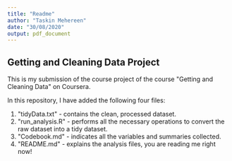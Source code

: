 ```yaml
---
title: "Readme"
author: "Taskin Mehereen"
date: "30/08/2020"
output: pdf_document
---
```




## Getting and Cleaning Data Project

This is my submission of the course project of the course "Getting and Cleaning Data" on Coursera.

In this repository, I have added the following four files:

1. "tidyData.txt" - contains the clean, processed dataset.
2. "run_analysis.R" - performs all the necessary operations to convert the raw dataset into a tidy dataset.
3. "Codebook.md" - indicates all the variables and summaries collected.
4. "README.md" - explains the analysis files, you are reading me right now!
